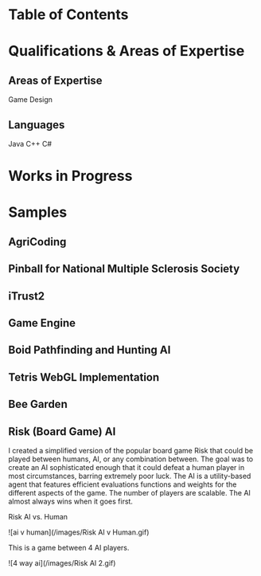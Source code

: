 # Table of Contents

# Qualifications & Areas of Expertise

## Areas of Expertise
Game Design

## Languages
Java
C++
C#

# Works in Progress

# Samples

## AgriCoding

## Pinball for National Multiple Sclerosis Society

## iTrust2

## Game Engine

## Boid Pathfinding and Hunting AI

## Tetris WebGL Implementation

## Bee Garden

## Risk (Board Game) AI

I created a simplified version of the popular board game Risk that could be played between humans, AI, or any combination between. The goal was to create an AI sophisticated enough that it could defeat a human player in most circumstances, barring extremely poor luck. The AI is a utility-based agent that features efficient evaluations functions and weights for the different aspects of the game. The number of players are scalable. The AI almost always wins when it goes first.

Risk AI vs. Human

![ai v human](/images/Risk AI v Human.gif)

This is a game between 4 AI players.

![4 way ai](/images/Risk AI 2.gif)
